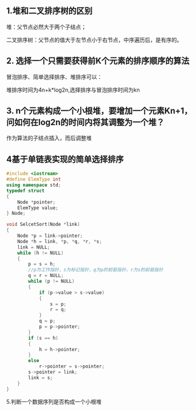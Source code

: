 ## 1.堆和二叉排序树的区别

堆：父节点必然大于两个子结点；

二叉排序树：父节点的值大于左节点小于右节点，中序遍历后，是有序的。

## 2. 选择一个只需要获得前K个元素的排序顺序的算法

冒泡排序、简单选择排序、堆排序可以：

堆排序时间为4n+k*log2n,选择排序与冒泡排序时间为kn

## 3. n个元素构成一个小根堆，要增加一个元素Kn+1，问如何在log2n的时间内将其调整为一个堆？

作为算法的子结点插入，而后调整堆

## 4基于单链表实现的简单选择排序

```c++
#include <iostream>
#define ElemType int
using namespace std;
typedef struct
{
    Node *pointer;
    ElemType value;
} Node;

void SelcetSort(Node *link)
{
    Node *p = link->pointer;
    Node *h = link, *p, *q, *r, *s;
    link = NULL;
    while (h != NULL)
    {
        p = s = h;
        //p为工作指针，s为标记指针，q为p的前驱指针，r为s的前驱指针
        q = r = NULL;
        while (p != NULL)
        {
            if (p->value > s->value)
            {
                s = p;
                r = q;
            }
            q = p;
            p = p->pointer;
        }
        if (s == h)
        {
            h = h->pointer;
        }
        else
            r->pointer = s->pointer;
        s->pointer = link;
        link = s;
    }
}
```

5.判断一个数据序列是否构成一个小根堆